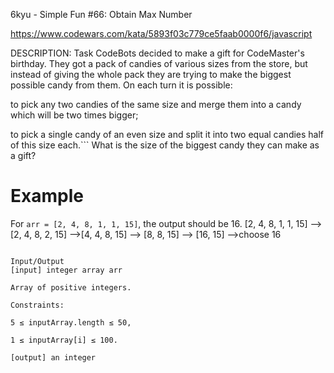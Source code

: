 6kyu - Simple Fun #66: Obtain Max Number

https://www.codewars.com/kata/5893f03c779ce5faab0000f6/javascript

DESCRIPTION:
Task
CodeBots decided to make a gift for CodeMaster's birthday. They got a pack of candies of various sizes from the store, but instead of giving the whole pack they are trying to make the biggest possible candy from them. On each turn it is possible:

to pick any two candies of the same size and merge
them into a candy which will be two times bigger;

to pick a single candy of an even size and split it 
into two equal candies half of this size each.```
What is the size of the biggest candy they can make as a gift?

# Example

For `arr = [2, 4, 8, 1, 1, 15]`, the output should be 16.
[2, 4, 8, 1, 1, 15] --> [2, 4, 8, 2, 15] -->[4, 4, 8, 15] --> [8, 8, 15] --> [16, 15] -->choose 16

```

Input/Output
[input] integer array arr

Array of positive integers.

Constraints:

5 ≤ inputArray.length ≤ 50,

1 ≤ inputArray[i] ≤ 100.

[output] an integer